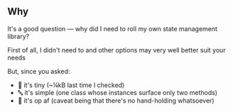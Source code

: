 ## Why

It's a good question — why did I need to roll my own state management library?

First of all, I didn't need to and other options may very well better suit your needs

But, since you asked:
- 🐣 it's tiny (~¼kB last time I checked) 
- 🔤 it's simple (one class whose instances surface only two methods)
- 🚀 it's op af (caveat being that there's no hand-holding whatsoever)
